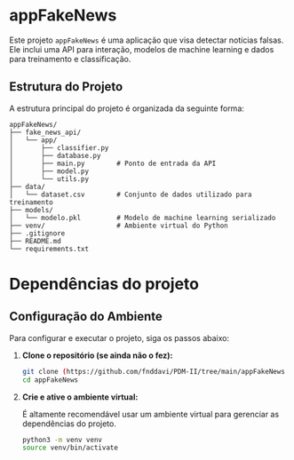 # appFakeNews

Este projeto `appFakeNews` é uma aplicação que visa detectar notícias falsas. Ele inclui uma API para interação, modelos de machine learning e dados para treinamento e classificação.

## Estrutura do Projeto

A estrutura principal do projeto é organizada da seguinte forma:

    appFakeNews/
    ├── fake_news_api/
    │   └── app/
    │       ├── classifier.py
    │       ├── database.py
    │       ├── main.py        # Ponto de entrada da API
    │       ├── model.py
    │       └── utils.py
    ├── data/
    │   └── dataset.csv        # Conjunto de dados utilizado para treinamento
    ├── models/
    │   └── modelo.pkl         # Modelo de machine learning serializado
    ├── venv/                  # Ambiente virtual do Python
    ├── .gitignore
    ├── README.md
    └── requirements.txt


# Dependências do projeto


## Configuração do Ambiente

Para configurar e executar o projeto, siga os passos abaixo:

1.  **Clone o repositório (se ainda não o fez):**

    ```bash
    git clone (https://github.com/fnddavi/PDM-II/tree/main/appFakeNews
    cd appFakeNews
    ```

2.  **Crie e ative o ambiente virtual:**

    É altamente recomendável usar um ambiente virtual para gerenciar as dependências do projeto.

    ```bash
    python3 -m venv venv
    source venv/bin/activate
    ```
